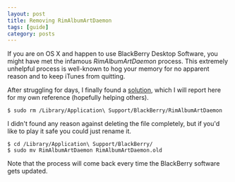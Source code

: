 ```yaml
---
layout: post
title: Removing RimAlbumArtDaemon
tags: [guide]
category: posts
---
```


If you are on OS X and happen to use BlackBerry Desktop Software, you might have met the infamous *RimAlbumArtDaemon* process. This extremely unhelpful process is well-known to hog your memory for no apparent reason and to keep iTunes from quitting.

After struggling for days, I finally found a [solution][post], which I will report here for my own reference (hopefully helping others). 

	$ sudo rm /Library/Application\ Support/BlackBerry/RimAlbumArtDaemon
	
I didn't found any reason against deleting the file completely, but if you'd like to play it safe you could just rename it.

	$ cd /Library/Application\ Support/BlackBerry/
	$ sudo mv RimAlbumArtDaemon RimAlbumArtDaemon.old
	
Note that the process will come back every time the BlackBerry software gets updated.


[post]: http://supportforums.blackberry.com/t5/Desktop-Software-for-Mac/blackberry-daemon-process-help/m-p/1403387#M7835